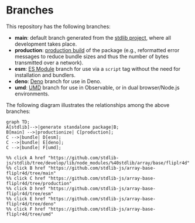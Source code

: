 <!--

@license Apache-2.0

Copyright (c) 2022 The Stdlib Authors.

Licensed under the Apache License, Version 2.0 (the "License");
you may not use this file except in compliance with the License.
You may obtain a copy of the License at

    http://www.apache.org/licenses/LICENSE-2.0

Unless required by applicable law or agreed to in writing, software
distributed under the License is distributed on an "AS IS" BASIS,
WITHOUT WARRANTIES OR CONDITIONS OF ANY KIND, either express or implied.
See the License for the specific language governing permissions and
limitations under the License.

-->

# Branches

This repository has the following branches:

-   **main**: default branch generated from the [stdlib project][stdlib-url], where all development takes place.
-   **production**: [production build][production-url] of the package (e.g., reformatted error messages to reduce bundle sizes and thus the number of bytes transmitted over a network).
-   **esm**: [ES Module][esm-url] branch for use via a `script` tag without the need for installation and bundlers.
-   **deno**: [Deno][deno-url] branch for use in Deno.
-   **umd**: [UMD][umd-url] branch for use in Observable, or in dual browser/Node.js environments.

The following diagram illustrates the relationships among the above branches:

```mermaid
graph TD;
A[stdlib]-->|generate standalone package|B;
B[main] -->|productionize| C[production];
C -->|bundle| D[esm];
C -->|bundle| E[deno];
C -->|bundle| F[umd];

%% click A href "https://github.com/stdlib-js/stdlib/tree/develop/lib/node_modules/%40stdlib/array/base/fliplr4d"
%% click B href "https://github.com/stdlib-js/array-base-fliplr4d/tree/main"
%% click C href "https://github.com/stdlib-js/array-base-fliplr4d/tree/production"
%% click D href "https://github.com/stdlib-js/array-base-fliplr4d/tree/esm"
%% click E href "https://github.com/stdlib-js/array-base-fliplr4d/tree/deno"
%% click F href "https://github.com/stdlib-js/array-base-fliplr4d/tree/umd"
```

[stdlib-url]: https://github.com/stdlib-js/stdlib/tree/develop/lib/node_modules/%40stdlib/array/base/fliplr4d
[production-url]: https://github.com/stdlib-js/array-base-fliplr4d/tree/production
[deno-url]: https://github.com/stdlib-js/array-base-fliplr4d/tree/deno
[umd-url]: https://github.com/stdlib-js/array-base-fliplr4d/tree/umd
[esm-url]: https://github.com/stdlib-js/array-base-fliplr4d/tree/esm